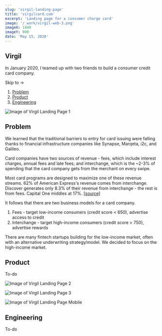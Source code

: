 ```yaml
---
slug: 'virgil-landing-page'
title: 'virgilcard.com'
excerpt: 'Landing page for a consumer charge card'
image: '/_work/virgil-web-3.png'
imageX: 1440
imageY: 900
date: 'May 15, 2020'
---
```


## Virgil

In January 2020, I teamed up with two friends to build a consumer credit card company.

Skip to ->

1. [Problem](#problem)
2. [Product](#product)
3. [Engineering](#engineering)

![Image of Virgil Landing Page 1](/_work/virgil-web-1.png)

## Problem

We learned that the traditional barriers to entry for card issuing were falling thanks to financial infrastructure companies like Synapse, Marqeta, i2c, and Galileo.

Card companies have two sources of revenue - fees, which include interest charges, annual fees and late fees; and interchange, which is the ~2-3% of spending that the card company gets from the merchant on every swipe.

Most card programs are designed to maximize one of these revenue streams. 62% of American Express's revenue comes from interchange. Discover generates only 8.3% of their revenue from interchange - the rest is from fees. Capital One middles at 17%. [[source]](https://www.valuepenguin.com/how-do-credit-card-companies-make-money)

It follows that there are two business models for a card company.
1. Fees - target low-income consumers (credit score < 650), advertise access to credit 
2. Interchange - target high-income consumers (credit score > 750), advertise rewards 

There are many fintech startups building for the low-income market, often with an alternative underwriting strategy/model. We decided to focus on the high-income market.

## Product

To-do

![Image of Virgil Landing Page 2](/_work/virgil-web-2.png)

![Image of Virgil Landing Page 3](/_work/virgil-web-3.png)

![Image of Virgil Landing Page Mobile](/_work/virgil-web-4.png)

## Engineering

To-do

